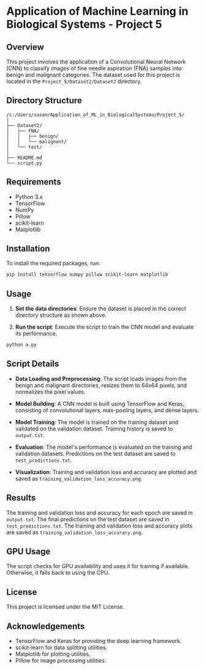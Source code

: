 # Application of Machine Learning in Biological Systems - Project 5

## Overview

This project involves the application of a Convolutional Neural Network (CNN) to classify images of fine needle aspiration (FNA) samples into benign and malignant categories. The dataset used for this project is located in the `Project_5/Dataset2/Dataset2` directory.

## Directory Structure

```
/c:/Users/sasan/Application_of_ML_in_BiologicalSystems/Project_5/
│
├── Dataset2/
│   ├── FNA/
│   │   ├── benign/
│   │   └── malignant/
│   └── test/
│
├── README.md
└── script.py
```

## Requirements

- Python 3.x
- TensorFlow
- NumPy
- Pillow
- scikit-learn
- Matplotlib

## Installation

To install the required packages, run:

```bash
pip install tensorflow numpy pillow scikit-learn matplotlib
```

## Usage

1. **Set the data directories**: Ensure the dataset is placed in the correct directory structure as shown above.

2. **Run the script**: Execute the script to train the CNN model and evaluate its performance.

```bash
python a.py
```

## Script Details

- **Data Loading and Preprocessing**: The script loads images from the benign and malignant directories, resizes them to 64x64 pixels, and normalizes the pixel values.

- **Model Building**: A CNN model is built using TensorFlow and Keras, consisting of convolutional layers, max-pooling layers, and dense layers.

- **Model Training**: The model is trained on the training dataset and validated on the validation dataset. Training history is saved to `output.txt`.

- **Evaluation**: The model's performance is evaluated on the training and validation datasets. Predictions on the test dataset are saved to `test_predictions.txt`.

- **Visualization**: Training and validation loss and accuracy are plotted and saved as `training_validation_loss_accuracy.png`.

## Results

The training and validation loss and accuracy for each epoch are saved in `output.txt`. The final predictions on the test dataset are saved in `test_predictions.txt`. The training and validation loss and accuracy plots are saved as `training_validation_loss_accuracy.png`.

## GPU Usage

The script checks for GPU availability and uses it for training if available. Otherwise, it falls back to using the CPU.

## License

This project is licensed under the MIT License.

## Acknowledgements

- TensorFlow and Keras for providing the deep learning framework.
- scikit-learn for data splitting utilities.
- Matplotlib for plotting utilities.
- Pillow for image processing utilities.















































































